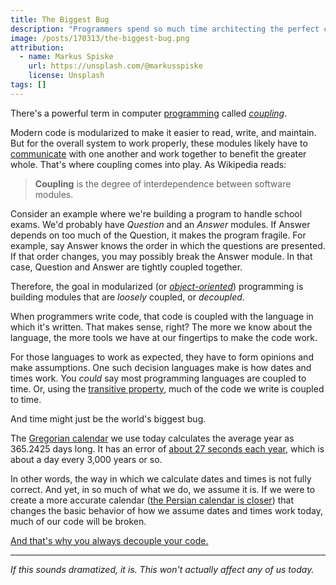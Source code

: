 ```yaml
---
title: The Biggest Bug
description: "Programmers spend so much time architecting the perfect codebase, when the code itself relies on a system that is inherently flawed."
image: /posts/170313/the-biggest-bug.png
attribution:
  - name: Markus Spiske
    url: https://unsplash.com/@markusspiske
    license: Unsplash
tags: []
---
```


There's a powerful term in computer [programming](https://hackernoon.com/tagged/programming) called [_coupling_](https://en.wikipedia.org/wiki/Coupling_%28computer_programming%29).

Modern code is modularized to make it easier to read, write, and maintain. But for the overall system to work properly, these modules likely have to [communicate](https://hackernoon.com/tagged/communicate) with one another and work together to benefit the greater whole. That's where coupling comes into play. As Wikipedia reads:

> **Coupling** is the degree of interdependence between software modules.

Consider an example where we're building a program to handle school exams. We'd probably have _Question_ and an _Answer_ modules. If Answer depends on too much of the Question, it makes the program fragile. For example, say Answer knows the order in which the questions are presented. If that order changes, you may possibly break the Answer module. In that case, Question and Answer are tightly coupled together.

Therefore, the goal in modularized (or [_object-oriented_](https://en.wikipedia.org/wiki/Object-oriented_programming)) programming is building modules that are _loosely_ coupled, or _decoupled_.

When programmers write code, that code is coupled with the language in which it's written. That makes sense, right? The more we know about the language, the more tools we have at our fingertips to make the code work.

For those languages to work as expected, they have to form opinions and make assumptions. One such decision languages make is how dates and times work. You _could_ say most programming languages are coupled to time. Or, using the [transitive property](http://www.mathwords.com/t/transitive_property.htm), much of the code we write is coupled to time.

And time might just be the world's biggest bug.

The [Gregorian calendar](https://en.wikipedia.org/wiki/Gregorian_calendar) we use today calculates the average year as 365.2425 days long. It has an error of [about 27 seconds each year](https://www.timeanddate.com/date/perfect-calendar.html), which is about a day every 3,000 years or so.

In other words, the way in which we calculate dates and times is not fully correct. And yet, in so much of what we do, we assume it is. If we were to create a more accurate calendar ([the Persian calendar is closer](https://www.timeanddate.com/calendar/persian-calendar.html)) that changes the basic behavior of how we assume dates and times work today, much of our code will be broken.

[And that's why you always decouple your code.](https://youtu.be/eNZsWIzEhP4)

---

_If this sounds dramatized, it is. This won't actually affect any of us today._

